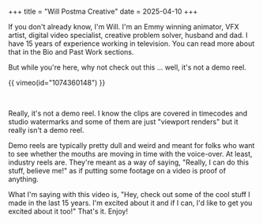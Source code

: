 +++
title = "Will Postma Creative"
date = 2025-04-10
+++

If you don't already know, I'm Will. I'm an Emmy winning animator, VFX artist, digital video specialist, creative problem solver, husband and dad.  I have 15 years of experience working in television.  You can read more about that in the Bio and Past Work sections.  

But while you're here, why not check out this ... well, it's not a demo reel.  

{{ vimeo(id="1074360148") }}

<br>

Really, it's not a demo reel.  I know the clips are covered in timecodes and studio watermarks and some of them are just "viewport renders" but it really isn't a demo reel. 

Demo reels are typically pretty dull and weird and meant for folks who want to see whether the mouths are moving in time with the voice-over.  At least, industry reels are.  They're meant as a way of saying, "Really, I can do this stuff, believe me!" as if putting some footage on a video is proof of anything.  

What I'm saying with this video is, "Hey, check out some of the cool stuff I made in the last 15 years.  I'm excited about it and if I can, I'd like to get you excited about it too!"  That's it.  Enjoy!  
